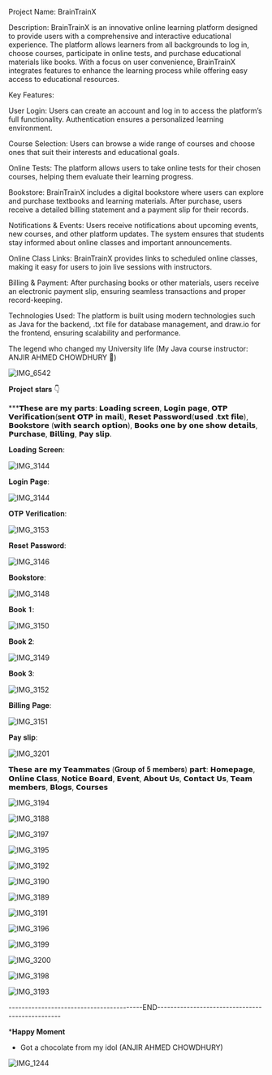 Project Name: BrainTrainX

Description: BrainTrainX is an innovative online learning platform designed to provide users with a comprehensive and interactive educational experience. The platform allows learners from all backgrounds to log in, choose courses, participate in online tests, and purchase educational materials like books. With a focus on user convenience, BrainTrainX integrates features to enhance the learning process while offering easy access to educational resources.

Key Features:

User Login: Users can create an account and log in to access the platform’s full functionality. Authentication ensures a personalized learning environment.

Course Selection: Users can browse a wide range of courses and choose ones that suit their interests and educational goals.

Online Tests: The platform allows users to take online tests for their chosen courses, helping them evaluate their learning progress.

Bookstore: BrainTrainX includes a digital bookstore where users can explore and purchase textbooks and learning materials. After purchase, users receive a detailed billing statement and a payment slip for their records.

Notifications & Events: Users receive notifications about upcoming events, new courses, and other platform updates. The system ensures that students stay informed about online classes and important announcements.

Online Class Links: BrainTrainX provides links to scheduled online classes, making it easy for users to join live sessions with instructors.

Billing & Payment: After purchasing books or other materials, users receive an electronic payment slip, ensuring seamless transactions and proper record-keeping.

Technologies Used: The platform is built using modern technologies such as Java for the backend, .txt file for database management, and draw.io for the frontend, ensuring scalability and performance.



The legend who changed my University life (My Java course instructor: ANJIR AHMED CHOWDHURY 💙)

![IMG_6542](https://github.com/user-attachments/assets/dba7e6cd-4adf-45b1-b14a-cb7ac146c099)

 
𝐏𝐫𝐨𝐣𝐞𝐜𝐭 𝐬𝐭𝐚𝐫𝐬 👇

***𝗧𝗵𝗲𝘀𝗲 𝗮𝗿𝗲 𝗺𝘆 𝗽𝗮𝗿𝘁𝘀: 𝗟𝗼𝗮𝗱𝗶𝗻𝗴 𝘀𝗰𝗿𝗲𝗲𝗻, 𝗟𝗼𝗴𝗶𝗻 𝗽𝗮𝗴𝗲, 𝗢𝗧𝗣 𝗩𝗲𝗿𝗶𝗳𝗶𝗰𝗮𝘁𝗶𝗼𝗻(𝘀𝗲𝗻𝘁 𝗢𝗧𝗣 𝗶𝗻 𝗺𝗮𝗶𝗹), 𝗥𝗲𝘀𝗲𝘁 𝗣𝗮𝘀𝘀𝘄𝗼𝗿𝗱(𝘂𝘀𝗲𝗱 .𝘁𝘅𝘁 𝗳𝗶𝗹𝗲), 𝗕𝗼𝗼𝗸𝘀𝘁𝗼𝗿𝗲 (𝘄𝗶𝘁𝗵 𝘀𝗲𝗮𝗿𝗰𝗵 𝗼𝗽𝘁𝗶𝗼𝗻), 𝗕𝗼𝗼𝗸𝘀 𝗼𝗻𝗲 𝗯𝘆 𝗼𝗻𝗲 𝘀𝗵𝗼𝘄 𝗱𝗲𝘁𝗮𝗶𝗹𝘀, 𝗣𝘂𝗿𝗰𝗵𝗮𝘀𝗲, 𝗕𝗶𝗹𝗹𝗶𝗻𝗴, 𝗣𝗮𝘆 𝘀𝗹𝗶𝗽.


𝐋𝐨𝐚𝐝𝐢𝐧𝐠 𝐒𝐜𝐫𝐞𝐞𝐧:

![IMG_3144](https://github.com/user-attachments/assets/9c70846e-db74-4fa1-8829-7e9c0d75450b)

𝐋𝐨𝐠𝐢𝐧 𝐏𝐚𝐠𝐞:

![IMG_3144](https://github.com/user-attachments/assets/9c70846e-db74-4fa1-8829-7e9c0d75450b)


𝐎𝐓𝐏 𝐕𝐞𝐫𝐢𝐟𝐢𝐜𝐚𝐭𝐢𝐨𝐧:

![IMG_3153](https://github.com/user-attachments/assets/87808e48-59bb-47a8-be76-4c71479e8e74)


𝐑𝐞𝐬𝐞𝐭 𝐏𝐚𝐬𝐬𝐰𝐨𝐫𝐝:

![IMG_3146](https://github.com/user-attachments/assets/aab036b7-a547-40e6-90a8-d781fdee05a9)


𝐁𝐨𝐨𝐤𝐬𝐭𝐨𝐫𝐞:

![IMG_3148](https://github.com/user-attachments/assets/5d952689-2183-4673-9d45-4fa7f742a902)


𝐁𝐨𝐨𝐤 𝟏:

![IMG_3150](https://github.com/user-attachments/assets/5c591680-b764-4fdc-b638-0ef7ad46d6c5)

𝐁𝐨𝐨𝐤 𝟐:

![IMG_3149](https://github.com/user-attachments/assets/4350a7a8-dfa5-4ca9-9b0e-d0eceb8c6105)


𝐁𝐨𝐨𝐤 𝟑:

![IMG_3152](https://github.com/user-attachments/assets/eec10847-93ac-4263-91c4-b99c3d7211eb)


𝐁𝐢𝐥𝐥𝐢𝐧𝐠 𝐏𝐚𝐠𝐞:

![IMG_3151](https://github.com/user-attachments/assets/217383f2-5919-43ef-b591-655095df1b13)


𝐏𝐚𝐲 𝐬𝐥𝐢𝐩:

![IMG_3201](https://github.com/user-attachments/assets/c52fc206-d25d-47b4-a653-57fc852c4f9b)


𝗧𝗵𝗲𝘀𝗲 𝗮𝗿𝗲 𝗺𝘆 𝗧𝗲𝗮𝗺𝗺𝗮𝘁𝗲𝘀 (𝐆𝐫𝐨𝐮𝐩 𝐨𝐟 𝟓 𝐦𝐞𝐦𝐛𝐞𝐫𝐬) 𝗽𝗮𝗿𝘁: 𝗛𝗼𝗺𝗲𝗽𝗮𝗴𝗲, 𝗢𝗻𝗹𝗶𝗻𝗲 𝗖𝗹𝗮𝘀𝘀, 𝗡𝗼𝘁𝗶𝗰𝗲 𝗕𝗼𝗮𝗿𝗱, 𝗘𝘃𝗲𝗻𝘁, 𝗔𝗯𝗼𝘂𝘁 𝗨𝘀, 𝗖𝗼𝗻𝘁𝗮𝗰𝘁 𝗨𝘀, 𝗧𝗲𝗮𝗺 𝗺𝗲𝗺𝗯𝗲𝗿𝘀, 𝗕𝗹𝗼𝗴𝘀, 𝗖𝗼𝘂𝗿𝘀𝗲𝘀

![IMG_3194](https://github.com/user-attachments/assets/ec418c62-1a0f-4f83-b93b-37796bb13c51)


![IMG_3188](https://github.com/user-attachments/assets/eed4185e-027e-4623-825d-e4dd97ec49a1)


![IMG_3197](https://github.com/user-attachments/assets/abb5b343-9c16-4423-b716-3bfcfa11bab4)


![IMG_3195](https://github.com/user-attachments/assets/76e25df6-69bf-4495-8f8e-111fe021bd2d)


![IMG_3192](https://github.com/user-attachments/assets/785edfca-6ea1-4b82-bceb-a3264464e814)


![IMG_3190](https://github.com/user-attachments/assets/c320bb8a-246d-452a-ab31-88eb865ceda0)


![IMG_3189](https://github.com/user-attachments/assets/1c1af77d-6436-405a-adec-12e9125cd246)


![IMG_3191](https://github.com/user-attachments/assets/191cb9f3-56ee-41ce-8d5c-115174ed1d46)


![IMG_3196](https://github.com/user-attachments/assets/23fb4825-6fa0-42ec-9079-be985592c595)


![IMG_3199](https://github.com/user-attachments/assets/548d8b17-8e49-486c-84f9-44f3244bf578)


![IMG_3200](https://github.com/user-attachments/assets/17d4a840-e86d-474a-9e56-be75fa1051fa)


![IMG_3198](https://github.com/user-attachments/assets/f6454331-94f8-46d3-9550-67488ec65703)


![IMG_3193](https://github.com/user-attachments/assets/ef38784b-ddd6-4fdc-8fee-599660f93898)



-----------------------------------------END------------------------------------------------


***Happy Moment**
- Got a chocolate from my idol (ANJIR AHMED CHOWDHURY)

![IMG_1244](https://github.com/user-attachments/assets/b39240e2-ca75-42d8-a0d7-3657b24a026c)



